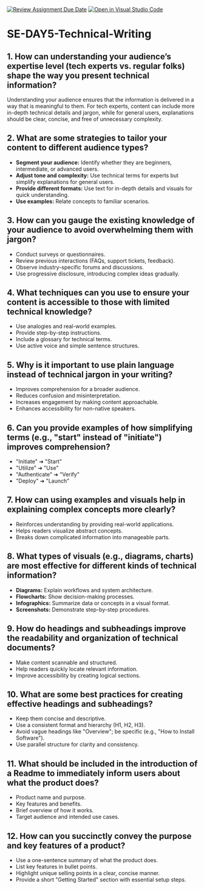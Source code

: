 [![Review Assignment Due Date](https://classroom.github.com/assets/deadline-readme-button-22041afd0340ce965d47ae6ef1cefeee28c7c493a6346c4f15d667ab976d596c.svg)](https://classroom.github.com/a/zsAR-pyY)
[![Open in Visual Studio Code](https://classroom.github.com/assets/open-in-vscode-2e0aaae1b6195c2367325f4f02e2d04e9abb55f0b24a779b69b11b9e10269abc.svg)](https://classroom.github.com/online_ide?assignment_repo_id=18457011&assignment_repo_type=AssignmentRepo)
# SE-DAY5-Technical-Writing
## 1. How can understanding your audience’s expertise level (tech experts vs. regular folks) shape the way you present technical information?
Understanding your audience ensures that the information is delivered in a way that is meaningful to them. For tech experts, content can include more in-depth technical details and jargon, while for general users, explanations should be clear, concise, and free of unnecessary complexity.

## 2. What are some strategies to tailor your content to different audience types?
- **Segment your audience:** Identify whether they are beginners, intermediate, or advanced users.
- **Adjust tone and complexity:** Use technical terms for experts but simplify explanations for general users.
- **Provide different formats:** Use text for in-depth details and visuals for quick understanding.
- **Use examples:** Relate concepts to familiar scenarios.

## 3. How can you gauge the existing knowledge of your audience to avoid overwhelming them with jargon?
- Conduct surveys or questionnaires.
- Review previous interactions (FAQs, support tickets, feedback).
- Observe industry-specific forums and discussions.
- Use progressive disclosure, introducing complex ideas gradually.

## 4. What techniques can you use to ensure your content is accessible to those with limited technical knowledge?
- Use analogies and real-world examples.
- Provide step-by-step instructions.
- Include a glossary for technical terms.
- Use active voice and simple sentence structures.

## 5. Why is it important to use plain language instead of technical jargon in your writing?
- Improves comprehension for a broader audience.
- Reduces confusion and misinterpretation.
- Increases engagement by making content approachable.
- Enhances accessibility for non-native speakers.

## 6. Can you provide examples of how simplifying terms (e.g., "start" instead of "initiate") improves comprehension?
- "Initiate" ➔ "Start"
- "Utilize" ➔ "Use"
- "Authenticate" ➔ "Verify"
- "Deploy" ➔ "Launch"

## 7. How can using examples and visuals help in explaining complex concepts more clearly?
- Reinforces understanding by providing real-world applications.
- Helps readers visualize abstract concepts.
- Breaks down complicated information into manageable parts.

## 8. What types of visuals (e.g., diagrams, charts) are most effective for different kinds of technical information?
- **Diagrams:** Explain workflows and system architecture.
- **Flowcharts:** Show decision-making processes.
- **Infographics:** Summarize data or concepts in a visual format.
- **Screenshots:** Demonstrate step-by-step procedures.

## 9. How do headings and subheadings improve the readability and organization of technical documents?
- Make content scannable and structured.
- Help readers quickly locate relevant information.
- Improve accessibility by creating logical sections.

## 10. What are some best practices for creating effective headings and subheadings?
- Keep them concise and descriptive.
- Use a consistent format and hierarchy (H1, H2, H3).
- Avoid vague headings like "Overview"; be specific (e.g., "How to Install Software").
- Use parallel structure for clarity and consistency.

## 11. What should be included in the introduction of a Readme to immediately inform users about what the product does?
- Product name and purpose.
- Key features and benefits.
- Brief overview of how it works.
- Target audience and intended use cases.

## 12. How can you succinctly convey the purpose and key features of a product?
- Use a one-sentence summary of what the product does.
- List key features in bullet points.
- Highlight unique selling points in a clear, concise manner.
- Provide a short "Getting Started" section with essential setup steps.
